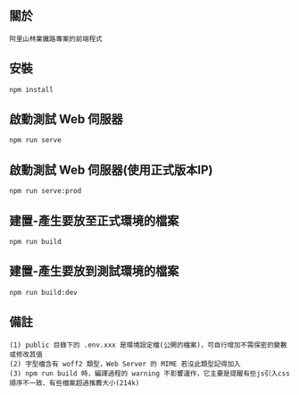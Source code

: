## 關於

    阿里山林業鐵路專案的前端程式

## 安裝
```
npm install
```
## 啟動測試 Web 伺服器
```
npm run serve
```
## 啟動測試 Web 伺服器(使用正式版本IP)
```
npm run serve:prod
```
## 建置-產生要放至正式環境的檔案
```
npm run build
```
## 建置-產生要放到測試環境的檔案
```
npm run build:dev
```

## 備註
    (1) public 目錄下的 .env.xxx 是環境設定檔(公開的檔案)，可自行增加不需保密的變數或修改其值
    (2) 字型檔含有 woff2 類型，Web Server 的 MIME 若沒此類型記得加入
    (3) npm run build 時，編譯過程的 warning 不影響運作，它主要是提醒有些js引入css順序不一致、有些檔案超過推薦大小(214k)